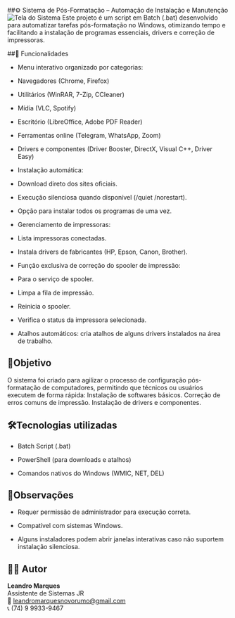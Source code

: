 ##⚙️ Sistema de Pós-Formatação – Automação de Instalação e Manutenção
![Tela do Sistema]()
Este projeto é um script em Batch (.bat) desenvolvido para automatizar tarefas pós-formatação no Windows, otimizando tempo e facilitando a instalação de programas essenciais, drivers e correção de impressoras.

##🚀 Funcionalidades
- Menu interativo organizado por categorias:

- Navegadores (Chrome, Firefox)

- Utilitários (WinRAR, 7-Zip, CCleaner)

- Mídia (VLC, Spotify)

- Escritório (LibreOffice, Adobe PDF Reader)

- Ferramentas online (Telegram, WhatsApp, Zoom)

- Drivers e componentes (Driver Booster, DirectX, Visual C++, Driver Easy)

- Instalação automática:

- Download direto dos sites oficiais.

- Execução silenciosa quando disponível (/quiet /norestart).

- Opção para instalar todos os programas de uma vez.

- Gerenciamento de impressoras:

- Lista impressoras conectadas.

- Instala drivers de fabricantes (HP, Epson, Canon, Brother).

- Função exclusiva de correção do spooler de impressão:

- Para o serviço de spooler.

- Limpa a fila de impressão.

- Reinicia o spooler.

- Verifica o status da impressora selecionada.

- Atalhos automáticos: cria atalhos de alguns drivers instalados na área de trabalho.

## 🎯Objetivo
O sistema foi criado para agilizar o processo de configuração pós-formatação de computadores, permitindo que técnicos ou usuários executem de forma rápida:
Instalação de softwares básicos.
Correção de erros comuns de impressão.
Instalação de drivers e componentes.

## 🛠️Tecnologias utilizadas

- Batch Script (.bat)

- PowerShell (para downloads e atalhos)

- Comandos nativos do Windows (WMIC, NET, DEL)

## 📌Observações
- Requer permissão de administrador para execução correta.

- Compatível com sistemas Windows.

- Alguns instaladores podem abrir janelas interativas caso não suportem instalação silenciosa.

## 👨‍💻 Autor
**Leandro Marques**  
Assistente de Sistemas JR  
📧 leandromarquesnovorumo@gmail.com  
📞 (74) 9 9933-9467
